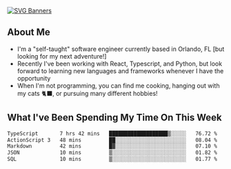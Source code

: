 [![SVG Banners](https://svg-banners.vercel.app/api?type=typeWriter&text1=Hello!%20I'm%20Cat,%20a%20Software%20Engineer%20✨%20&width=1000&height=150)](https://github.com/Akshay090/svg-banners)

## About Me
- I'm a "self-taught" software engineer currently based in Orlando, FL [but looking for my next adventure!]
- Recently I've been working with React, Typescript, and Python, but look forward to learning new languages and frameworks whenever I have the opportunity
- When I'm not programming, you can find me cooking, hanging out with my cats 🐈‍⬛, or pursuing many different hobbies!
  
## What I've Been Spending My Time On This Week

<!--START_SECTION:waka-->

```txt
TypeScript       7 hrs 42 mins   ███████████████████▒░░░░░   76.72 %
ActionScript 3   48 mins         ██░░░░░░░░░░░░░░░░░░░░░░░   08.04 %
Markdown         42 mins         █▓░░░░░░░░░░░░░░░░░░░░░░░   07.10 %
JSON             10 mins         ▒░░░░░░░░░░░░░░░░░░░░░░░░   01.82 %
SQL              10 mins         ▒░░░░░░░░░░░░░░░░░░░░░░░░   01.77 %
```

<!--END_SECTION:waka-->
